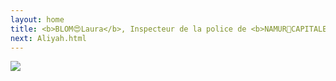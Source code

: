 ```yaml
---
layout: home
title: <b>BLOM😍Laura</b>, Inspecteur de la police de <b>NAMUR💋CAPITALE</b>
next: Aliyah.html
---
```


[![](https://perestroika-2.com/images/babushka-smoking.jpg)](https://moses.lamourism.com/porn/ceci-nest-pas-une-pipe.webp?debug=moses.lamourism.com/mossad/Le%20ravissement%20de%20Psych%C3%A9.jpg)
